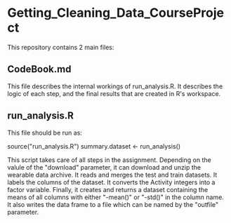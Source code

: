 # Getting_Cleaning_Data_CourseProject

This repository contains 2 main files:

## CodeBook.md

This file describes the internal workings of run_analysis.R. It describes
the logic of each step, and the final results that are created in R's
workspace.

## run_analysis.R

This file should be run as:

source("run_analysis.R")
summary.dataset <- run_analysis()

This script takes care of all steps in the assignment. Depending on the
valule of the "download" parameter, it can download and unzip the wearable
data archive. It reads and merges the test and train datasets. It labels
the columns of the dataset. It converts the Activity integers into a 
factor variable. Finally, it creates and returns a dataset containing
the means of all columns with either "-mean()" or "-std()" in the
column name. It also writes the data frame to a file which can be named
by the "outfile" parameter.

